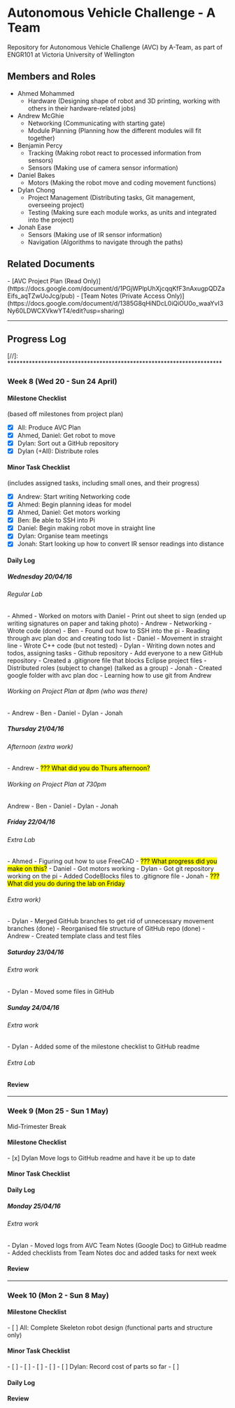 # Autonomous Vehicle Challenge - A Team
Repository for Autonomous Vehicle Challenge (AVC) by A-Team,
as part of ENGR101 at Victoria University of Wellington

<h2>Members and Roles</h2>

- Ahmed Mohammed 
    - Hardware (Designing shape of robot and 3D printing, working with others in their hardware-related jobs) 
- Andrew McGhie 
    - Networking (Communicating with starting gate) 
    - Module Planning (Planning how the different modules will fit together) 
- Benjamin Percy 
    - Tracking (Making robot react to processed information from sensors) 
    - Sensors (Making use of camera sensor information) 
- Daniel Bakes 
    - Motors (Making the robot move and coding movement functions) 
- Dylan Chong 
    - Project Management (Distributing tasks, Git management, overseeing project) 
    - Testing (Making sure each module works, as units and integrated into the project) 
- Jonah Ease
    - Sensors (Making use of IR sensor information)
    - Navigation (Algorithms to navigate through the paths)


<h2>Related Documents</h2>
- [AVC Project Plan (Read Only)](https://docs.google.com/document/d/1PGjWPlpUhXjcqqKfF3nAxugpQDZaEifs_aqTZwUoJcg/pub)
- [Team Notes (Private Access Only)](https://docs.google.com/document/d/1385G8qHiNDcL0iQiOU0o_waaYvI3Ny60LDWCXVkwYT4/edit?usp=sharing)

[//]: **********************************************************************
[//]: **********************************************************************
---
[//]: **********************************************************************
[//]: **********************************************************************


[//]: **********************************************************************
<h2>Progress Log</h2>
[//]: **********************************************************************


<h3>Week 8 (Wed 20 - Sun 24 April)</h3>

<h4>Milestone Checklist</h4> 
(based off milestones from project plan)

- [x] All: Produce AVC Plan
- [x] Ahmed, Daniel: Get robot to move
- [x] Dylan: Sort out a GitHub repository
- [x] Dylan (+All): Distribute roles

<h4>Minor Task Checklist</h4>
(includes assigned tasks, including small ones, and their progress)

- [x] Andrew: Start writing Networking code
- [x] Ahmed: Begin planning ideas for model
- [x] Ahmed, Daniel: Get motors working
- [x] Ben: Be able to SSH into Pi
- [x] Daniel: Begin making robot move in straight line
- [x] Dylan: Organise team meetings
- [x] Jonah: Start looking up how to convert IR sensor readings into distance

<h4>Daily Log</h4>
<h5>Wednesday 20/04/16</h5>
<h6>Regular Lab</h6>
- Ahmed 
    - Worked on motors with Daniel 
    - Print out sheet to sign (ended up writing signatures on paper and taking photo)
- Andrew 
    - Networking 
        - Wrote code (done) 
- Ben 
    - Found out how to SSH into the pi 
    - Reading through avc plan doc and creating todo list 
- Daniel 
    - Movement in straight line 
        - Wrote C++ code (but not tested) 
- Dylan
    - Writing down notes and todos, assigning tasks
    - Github repository
        - Add everyone to a new GitHub repository
        - Created a .gitignore file that blocks Eclipse project files
    - Distributed roles (subject to change) (talked as a group) 
- Jonah 
    - Created google folder with avc plan doc
    - Learning how to use git from Andrew
<!-- /// convert (done) to tickboxes -->

<h6>Working on Project Plan at 8pm (who was there)</h6>
- Andrew 
- Ben 
- Daniel 
- Dylan 
- Jonah

<h5>Thursday 21/04/16</h5>

<h6>Afternoon (extra work)</h6>
- Andrew
	- <mark>??? What did you do Thurs afternoon?</mark>

<h6>Working on Project Plan at 730pm</h6>
Andrew 
- Ben 
- Daniel 
- Dylan
- Jonah

<h5>Friday 22/04/16</h5>
<h6>Extra Lab</h6>
- Ahmed
    - Figuring out how to use FreeCAD
    - <mark>???    What progress did you make on this?</mark> 
- Daniel 
    - Got motors working
- Dylan 
    - Got git repository working on the pi
    - Added CodeBlocks files to .gitignore file 
- Jonah 
    - <mark>??? What did you do during the lab on Friday</mark>

<h6>Extra work)</h6>
- Dylan
	- Merged GitHub branches to get rid of unnecessary movement branches (done) 
	- Reorganised file structure of GitHub repo (done)
- Andrew
	- Created template class and test files

<h5>Saturday 23/04/16</h5>
<h6>Extra work</h6>
- Dylan
	- Moved some files in GitHub

<h5>Sunday 24/04/16</h5>
<h6>Extra work</h6>
- Dylan
	- Added some of the milestone checklist to GitHub readme

<h6>Extra Lab</h6>

<h4>Review</h4>
<!-- /// TODO write up quick review for week 1 -->



[//]: **********************************************************************
---
[//]: **********************************************************************



<h3>Week 9 (Mon 25 - Sun 1 May)</h3>
Mid-Trimester Break

<h4>Milestone Checklist</h4>
- [x] Dylan Move logs to GitHub readme and have it be up to date

<h4>Minor Task Checklist</h4>

<h4>Daily Log</h4>
<h5>Monday 25/04/16</h5>
<h6>Extra work</h6>
- Dylan
	- Moved logs from AVC Team Notes (Google Doc) to GitHub readme
	- Added checklists from Team Notes doc and added tasks for next week

<h4>Review</h4>



[//]: **********************************************************************
---
[//]: **********************************************************************



<h3>Week 10 (Mon 2 - Sun 8 May)</h3>

<h4>Milestone Checklist</h4>
- [ ] All: Complete Skeleton robot design (functional parts and structure only)

<!-- /// TODO add checklists for every week using milestone chart in AVC Team Notes doc -->

<h4>Minor Task Checklist</h4>
- [ ] 
- [ ] 
- [ ]
- [ ]
- [ ] Dylan: Record cost of parts so far
- [ ] 

<!-- /// TODO add minor tasks for next week -->

<h4>Daily Log</h4>

<h4>Review</h4>
